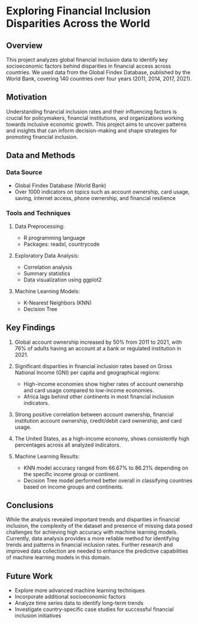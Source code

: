 # Exploring Financial Inclusion Disparities Across the World

## Overview
This project analyzes global financial inclusion data to identify key socioeconomic factors behind disparities in financial access across countries. We used data from the Global Findex Database, published by the World Bank, covering 140 countries over four years (2011, 2014, 2017, 2021).

## Motivation
Understanding financial inclusion rates and their influencing factors is crucial for policymakers, financial institutions, and organizations working towards inclusive economic growth. This project aims to uncover patterns and insights that can inform decision-making and shape strategies for promoting financial inclusion.

## Data and Methods

### Data Source
- Global Findex Database (World Bank)
- Over 1000 indicators on topics such as account ownership, card usage, saving, internet access, phone ownership, and financial resilience

### Tools and Techniques
1. Data Preprocessing:
   - R programming language
   - Packages: readxl, countrycode

2. Exploratory Data Analysis:
   - Correlation analysis
   - Summary statistics
   - Data visualization using ggplot2

3. Machine Learning Models:
   - K-Nearest Neighbors (KNN)
   - Decision Tree

## Key Findings

1. Global account ownership increased by 50% from 2011 to 2021, with 76% of adults having an account at a bank or regulated institution in 2021.

2. Significant disparities in financial inclusion rates based on Gross National Income (GNI) per capita and geographical regions:
   - High-income economies show higher rates of account ownership and card usage compared to low-income economies.
   - Africa lags behind other continents in most financial inclusion indicators.

3. Strong positive correlation between account ownership, financial institution account ownership, credit/debit card ownership, and card usage.

4. The United States, as a high-income economy, shows consistently high percentages across all analyzed indicators.

5. Machine Learning Results:
   - KNN model accuracy ranged from 66.67% to 86.21% depending on the specific income group or continent.
   - Decision Tree model performed better overall in classifying countries based on income groups and continents.

## Conclusions
While the analysis revealed important trends and disparities in financial inclusion, the complexity of the dataset and presence of missing data posed challenges for achieving high accuracy with machine learning models. Currently, data analysis provides a more reliable method for identifying trends and patterns in financial inclusion rates. Further research and improved data collection are needed to enhance the predictive capabilities of machine learning models in this domain.

## Future Work
- Explore more advanced machine learning techniques
- Incorporate additional socioeconomic factors
- Analyze time series data to identify long-term trends
- Investigate country-specific case studies for successful financial inclusion initiatives
